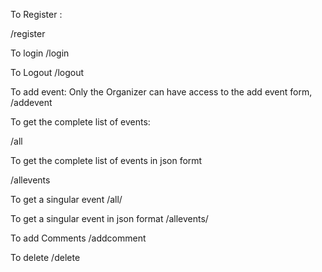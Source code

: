To Register :

/register

To login
/login

To Logout
/logout

To add event:
Only the Organizer can have access to the add event form,
/addevent

To get the complete list of events:

/all

To get the complete list of events in json formt

/allevents

To get a singular event 
/all/<event id>

To get a singular event in json format 
/allevents/<event id>

To add Comments
/addcomment

To delete
/delete

